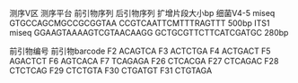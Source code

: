 

测序V区	测序平台	前引物序列	后引物序列	扩增片段大小bp
细菌V4-5	miseq	GTGCCAGCMGCCGCGGTAA	CCGTCAATTCMTTTRAGTTT	500bp
ITS1	miseq	GGAAGTAAAAGTCGTAACAAGG	GCTGCGTTCTTCATCGATGC	280bp




前引物编号	前引物barcode
F2	ACAGTCA
F3	ACTCTGA
F4	ACTGACT
F5	AGACTCT
F6	AGTCACA
F7	TCAGAGA
F26	CTCACGA
F27	CTCAGAC
F28	CTCTCAG
F29	CTCTGTA
F30	CTGATGT
F31	CTGTAGA







